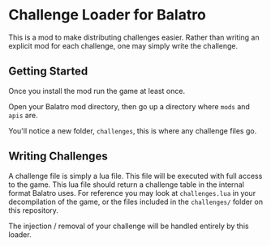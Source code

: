 # Challenge Loader for Balatro
This is a mod to make distributing challenges easier. Rather than writing an explicit mod for each challenge, one may simply write the challenge.

## Getting Started
Once you install the mod run the game at least once.

Open your Balatro mod directory, then go up a directory where `mods` and `apis` are.

You'll notice a new folder, `challenges`, this is where any challenge files go.

## Writing Challenges
A challenge file is simply a lua file. This file will be executed with full access to the game. This lua file should return a challenge table in the internal format Balatro uses. For reference you may look at `challenges.lua` in your decompilation of the game, or the files included in the `challenges/` folder on this repository.

The injection / removal of your challenge will be handled entirely by this loader.
